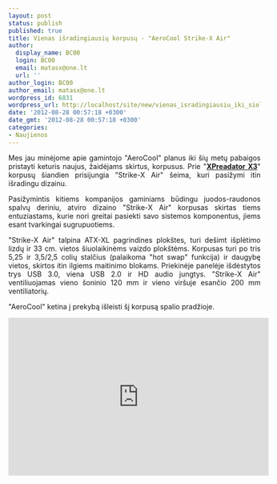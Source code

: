 ```yaml
---
layout: post
status: publish
published: true
title: Vienas išradingiausių korpusų - "AeroCool Strike-X Air"
author:
  display_name: BC00
  login: BC00
  email: matasx@one.lt
  url: ''
author_login: BC00
author_email: matasx@one.lt
wordpress_id: 6831
wordpress_url: http://localhost/site/new/vienas_isradingiausiu_iki_siol_sukurtu_korpusu__aerocool_strikex_air/
date: '2012-08-28 00:57:18 +0300'
date_gmt: '2012-08-28 00:57:18 +0300'
categories:
- Naujienos
---
```

<p style="text-align: justify;">
	Mes jau minėjome apie gamintojo &quot;AeroCool&quot; planus iki &scaron;ių metų pabaigos pristayti keturis naujus, žaidėjams skirtus, korpusus. Prie &quot;<a href="http://www.technews.lt/naujiena/n/a/aerocool_ruosia_du_naujus_xpreadator_x3_korpusus.html"><strong>XPreadator X3</strong></a>&quot; korpusų &scaron;iandien prisijungia &quot;Strike-X Air&quot; &scaron;eima, kuri pasižymi itin i&scaron;radingu dizainu.</p>
<p style="text-align: justify;">
	Pasižymintis kitiems kompanijos gaminiams būdingu juodos-raudonos spalvų deriniu, atviro dizaino &quot;Strike-X Air&quot; korpusas skirtas tiems entuziastams, kurie nori greitai pasiekti savo sistemos komponentus, jiems esant tvarkingai sugrupuotiems.</p>
<p style="text-align: justify;">
	&quot;Strike-X Air&quot; talpina ATX-XL pagrindines plok&scaron;tes, turi de&scaron;imt i&scaron;plėtimo lizdų ir 33 cm. vietos &scaron;iuolaikinėms vaizdo plok&scaron;tėms. Korpusas turi po tris 5,25 ir 3,5/2,5 colių stalčius (palaikoma &quot;hot swap&quot; funkcija) ir daugybę vietos, skirtos itin ilgiems maitinimo blokams. Priekinėje panelėje i&scaron;dėstytos trys USB 3.0, viena USB 2.0 ir HD audio jungtys. &quot;Strike-X Air&quot; ventiliuojamas vieno &scaron;oninio 120 mm ir vieno vir&scaron;uje esančio 200 mm ventiliatorių.</p>
<p style="text-align: justify;">
	&quot;AeroCool&quot; ketina į prekybą i&scaron;leisti &scaron;į korpusą spalio pradžioje.</p>
<p style="text-align: justify;">
	<iframe allowfullscreen="" frameborder="0" height="315" src="http://www.youtube.com/embed/9DopqOSXnVY" width="520"></iframe></p>

